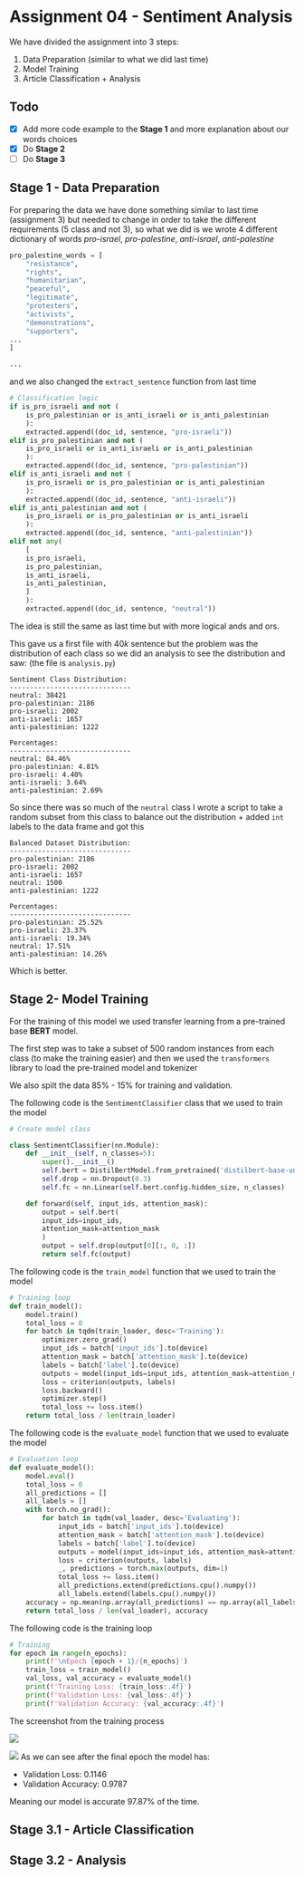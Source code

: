 # Assignment 04 - Sentiment Analysis

We have divided the assignment into 3 steps:

1. Data Preparation (similar to what we did last time)
2. Model Training
3. Article Classification + Analysis

## Todo

- [x] Add more code example to the **Stage 1** and more explanation about our words choices
- [x] Do **Stage 2**
- [ ] Do **Stage 3**

## Stage 1 - Data Preparation

For preparing the data we have done something similar to last time (assignment 3) but needed to change in order to take the different requirements (5 class and not 3), so what we did is we wrote 4 different dictionary of words _pro-israel_, _pro-palestine_, _anti-israel_, _anti-palestine_

```python
pro_palestine_words = [
	"resistance",
	"rights",
	"humanitarian",
	"peaceful",
	"legitimate",
	"protesters",
	"activists",
	"demonstrations",
	"supporters",
...
]

...
```

and we also changed the `extract_sentence` function from last time

```python
# Classification logic
if is_pro_israeli and not (
	is_pro_palestinian or is_anti_israeli or is_anti_palestinian
	):
	extracted.append((doc_id, sentence, "pro-israeli"))
elif is_pro_palestinian and not (
	is_pro_israeli or is_anti_israeli or is_anti_palestinian
	):
	extracted.append((doc_id, sentence, "pro-palestinian"))
elif is_anti_israeli and not (
	is_pro_israeli or is_pro_palestinian or is_anti_palestinian
	):
	extracted.append((doc_id, sentence, "anti-israeli"))
elif is_anti_palestinian and not (
	is_pro_israeli or is_pro_palestinian or is_anti_israeli
	):
	extracted.append((doc_id, sentence, "anti-palestinian"))
elif not any(
	[
	is_pro_israeli,
	is_pro_palestinian,
	is_anti_israeli,
	is_anti_palestinian,
	]
	):
	extracted.append((doc_id, sentence, "neutral"))
```

The idea is still the same as last time but with more logical ands and ors.

This gave us a first file with $40k$ sentence but the problem was the distribution of each class so we did an analysis to see the distribution and saw: (the file is `analysis.py`)

```plaintext
Sentiment Class Distribution:
------------------------------
neutral: 38421
pro-palestinian: 2186
pro-israeli: 2002
anti-israeli: 1657
anti-palestinian: 1222

Percentages:
------------------------------
neutral: 84.46%
pro-palestinian: 4.81%
pro-israeli: 4.40%
anti-israeli: 3.64%
anti-palestinian: 2.69%
```

So since there was so much of the `neutral` class I wrote a script to take a random subset from this class to balance out the distribution + added `int` labels to the data frame and got this

```plaintext
Balanced Dataset Distribution:
------------------------------
pro-palestinian: 2186
pro-israeli: 2002
anti-israeli: 1657
neutral: 1500
anti-palestinian: 1222

Percentages:
------------------------------
pro-palestinian: 25.52%
pro-israeli: 23.37%
anti-israeli: 19.34%
neutral: 17.51%
anti-palestinian: 14.26%
```

Which is better.

## Stage 2- Model Training

For the training of this model we used transfer learning from a pre-trained base **BERT** model.

The first step was to take a subset of 500 random instances from each class (to make the training easier) and then we used the `transformers` library to load the pre-trained model and tokenizer

We also spilt the data 85% - 15% for training and validation.

The following code is the `SentimentClassifier` class that we used to train the model

```python
# Create model class

class SentimentClassifier(nn.Module):
	def __init__(self, n_classes=5):
		super().__init__()
		self.bert = DistilBertModel.from_pretrained('distilbert-base-uncased')
		self.drop = nn.Dropout(0.3)
		self.fc = nn.Linear(self.bert.config.hidden_size, n_classes)

	def forward(self, input_ids, attention_mask):
		output = self.bert(
		input_ids=input_ids,
		attention_mask=attention_mask
		)
		output = self.drop(output[0][:, 0, :])
		return self.fc(output)
```

The following code is the `train_model` function that we used to train the model

```python
# Training loop
def train_model():
	model.train()
	total_loss = 0
	for batch in tqdm(train_loader, desc='Training'):
		optimizer.zero_grad()
		input_ids = batch['input_ids'].to(device)
		attention_mask = batch['attention_mask'].to(device)
		labels = batch['label'].to(device)
		outputs = model(input_ids=input_ids, attention_mask=attention_mask)
		loss = criterion(outputs, labels)
		loss.backward()
		optimizer.step()
		total_loss += loss.item()
	return total_loss / len(train_loader)
```

The following code is the `evaluate_model` function that we used to evaluate the model

```python
# Evaluation loop
def evaluate_model():
	model.eval()
	total_loss = 0
	all_predictions = []
	all_labels = []
	with torch.no_grad():
		for batch in tqdm(val_loader, desc='Evaluating'):
			input_ids = batch['input_ids'].to(device)
			attention_mask = batch['attention_mask'].to(device)
			labels = batch['label'].to(device)
			outputs = model(input_ids=input_ids, attention_mask=attention_mask)
			loss = criterion(outputs, labels)
			_, predictions = torch.max(outputs, dim=1)
			total_loss += loss.item()
			all_predictions.extend(predictions.cpu().numpy())
			all_labels.extend(labels.cpu().numpy())
	accuracy = np.mean(np.array(all_predictions) == np.array(all_labels))
	return total_loss / len(val_loader), accuracy
```

The following code is the training loop

```python
# Training
for epoch in range(n_epochs):
	print(f'\nEpoch {epoch + 1}/{n_epochs}')
	train_loss = train_model()
	val_loss, val_accuracy = evaluate_model()
	print(f'Training Loss: {train_loss:.4f}')
	print(f'Validation Loss: {val_loss:.4f}')
	print(f'Validation Accuracy: {val_accuracy:.4f}')
```

The screenshot from the training process

![](training_1.png)

![](training_2.png)
As we can see after the final epoch the model has:

- Validation Loss: 0.1146
- Validation Accuracy: 0.9787

Meaning our model is accurate $97.87\%$ of the time.

## Stage 3.1 - Article Classification

## Stage 3.2 - Analysis
